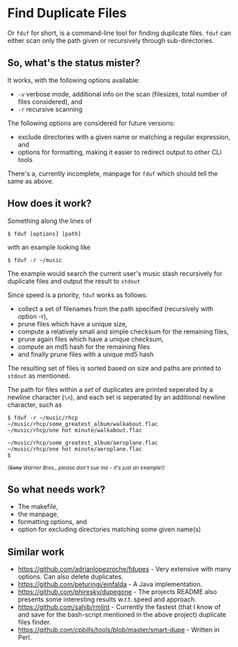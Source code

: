 Find Duplicate Files
====================
Or `fduf` for short, is a command-line tool for finding duplicate files.
`fduf` can either scan only the path given or recursively through
sub-directories.

So, what's the status mister?
---------------------------
It works, with the following options available:

- `-v` verbose mode, additional info on the scan (filesizes, total number of files
  considered), and
- `-r` recursive scanning

The following options are considered for future versions:
- exclude directories with a given name or matching a regular expression, and
- options for formatting, making it easier to redirect output to other CLI
  tools

There's a, currently incomplete, manpage for `fduf` which should tell the same as above.

How does it work?
---------------------------
Something along the lines of

    $ fduf [options] [path]

with an example looking like

    $ fduf -r ~/music

The example would search the current user's music stash recursively for duplicate files and output
the result to `stdout`

Since speed is a priority, `fduf` works as follows:

- collect a set of filenames from the path specified (recursively with option -r),
- prune files which have a unique size,
- compute a relatively small and simple checksum for the remaining files,
- prune again files which have a unique checksum,
- compute an md5 hash for the remaining files
- and finally prune files with a unique md5 hash

The resulting set of files is sorted based on size and paths are printed to
`stdout` as mentioned.

The path for files within a _set_ of duplicates are printed seperated by a newline character (`\n`), and each set is seperated by an additional newline character, such as

    $ fduf -r ~/music/rhcp
    ~/music/rhcp/some_greatest_album/walkabout.flac
    ~/music/rhcp/one hot minute/walkabout.flac
      
    ~/music/rhcp/some_greatest_album/aeroplane.flac
    ~/music/rhcp/one hot minute/aeroplane.flac
    $
  
<sub>_(~~Sony~~ Warner Bros., please don't sue me - it's just an example!)_</sub>

So what needs work?
---------------------------
- The makefile,
- the manpage,
- formatting options, and
- option for excluding directories matching some given name(s)

Similar work
---------------------------
- https://github.com/adrianlopezroche/fdupes - Very extensive with many options. Can also delete duplicates.
- https://github.com/peturingi/einfalda - A Java implementation.
- https://github.com/phiresky/dupegone - The projects README also presents some interesting results w.r.t. speed and approach.
- https://github.com/sahib/rmlint - Currently the fastest (that I know of and save for the bash-script mentioned in the above project) duplicate files finder.
- https://github.com/cpbills/tools/blob/master/smart-dupe - Written in Perl.
